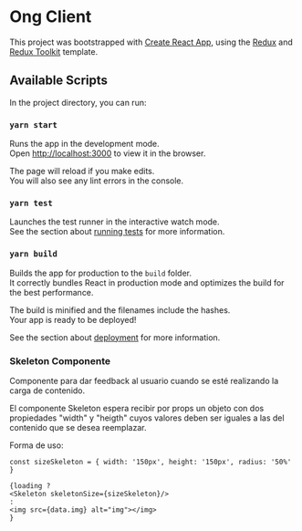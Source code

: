 # Ong Client

This project was bootstrapped with [Create React App](https://github.com/facebook/create-react-app), using the [Redux](https://redux.js.org/) and [Redux Toolkit](https://redux-toolkit.js.org/) template.

## Available Scripts

In the project directory, you can run:

### `yarn start`

Runs the app in the development mode.<br />
Open [http://localhost:3000](http://localhost:3000) to view it in the browser.

The page will reload if you make edits.<br />
You will also see any lint errors in the console.

### `yarn test`

Launches the test runner in the interactive watch mode.<br />
See the section about [running tests](https://facebook.github.io/create-react-app/docs/running-tests) for more information.

### `yarn build`

Builds the app for production to the `build` folder.<br />
It correctly bundles React in production mode and optimizes the build for the best performance.

The build is minified and the filenames include the hashes.<br />
Your app is ready to be deployed!

See the section about [deployment](https://facebook.github.io/create-react-app/docs/deployment) for more information.

### Skeleton Componente

Componente para dar feedback al usuario cuando se esté realizando la carga de contenido.

El componente Skeleton espera recibir por props un objeto con dos propiedades "width" y "heigth" cuyos valores deben ser iguales a las del contenido que se desea reemplazar.

Forma de uso:

    const sizeSkeleton = { width: '150px', height: '150px', radius: '50%' }

    {loading ? 
    <Skeleton skeletonSize={sizeSkeleton}/>
    :
    <img src={data.img} alt="img"></img>
    }

